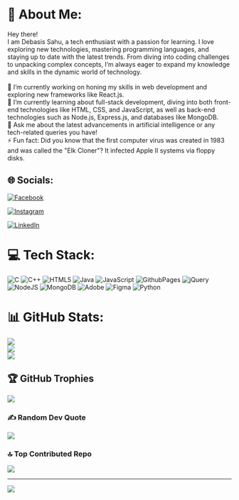 # 💫 About Me:
Hey there!<br>I am Debasis Sahu, a tech enthusiast with a passion for learning. I love exploring new technologies, mastering programming languages, and staying up to date with the latest trends. From diving into coding challenges to unpacking complex concepts, I’m always eager to expand my knowledge and skills in the dynamic world of technology.<br><br>🔭 I’m currently working on honing my skills in web development and exploring new frameworks like React.js.<br>🌱 I’m currently learning about full-stack development, diving into both front-end technologies like HTML, CSS, and JavaScript, as well as back-end technologies such as Node.js, Express.js, and databases like MongoDB.<br>💬 Ask me about the latest advancements in artificial intelligence or any tech-related queries you have!<br>⚡ Fun fact: Did you know that the first computer virus was created in 1983 and was called the "Elk Cloner"? It infected Apple II systems via floppy disks.


## 🌐 Socials:
[![Facebook](https://img.shields.io/badge/Facebook-%231877F2.svg?logo=Facebook&logoColor=white)](https://facebook.com/DebasisSahu)

[![Instagram](https://img.shields.io/badge/Instagram-%23E4405F.svg?logo=Instagram&logoColor=white)](https://instagram.com/_.debasis_sahu._)

[![LinkedIn](https://img.shields.io/badge/LinkedIn-%230077B5.svg?logo=linkedin&logoColor=white)](https://linkedin.com/in/DebasisSahu) 

# 💻 Tech Stack:
![C](https://img.shields.io/badge/c-%2300599C.svg?style=for-the-badge&logo=c&logoColor=white) ![C++](https://img.shields.io/badge/c++-%2300599C.svg?style=for-the-badge&logo=c%2B%2B&logoColor=white) ![HTML5](https://img.shields.io/badge/html5-%23E34F26.svg?style=for-the-badge&logo=html5&logoColor=white) ![Java](https://img.shields.io/badge/java-%23ED8B00.svg?style=for-the-badge&logo=openjdk&logoColor=white) ![JavaScript](https://img.shields.io/badge/javascript-%23323330.svg?style=for-the-badge&logo=javascript&logoColor=%23F7DF1E) ![GithubPages](https://img.shields.io/badge/github%20pages-121013?style=for-the-badge&logo=github&logoColor=white) ![jQuery](https://img.shields.io/badge/jquery-%230769AD.svg?style=for-the-badge&logo=jquery&logoColor=white) ![NodeJS](https://img.shields.io/badge/node.js-6DA55F?style=for-the-badge&logo=node.js&logoColor=white) ![MongoDB](https://img.shields.io/badge/MongoDB-%234ea94b.svg?style=for-the-badge&logo=mongodb&logoColor=white) ![Adobe](https://img.shields.io/badge/adobe-%23FF0000.svg?style=for-the-badge&logo=adobe&logoColor=white) ![Figma](https://img.shields.io/badge/figma-%23F24E1E.svg?style=for-the-badge&logo=figma&logoColor=white) ![Python](https://img.shields.io/badge/python-3670A0?style=for-the-badge&logo=python&logoColor=ffdd54)
# 📊 GitHub Stats:
![](https://github-readme-stats.vercel.app/api?username=DEBASISsahu2004&theme=dark&hide_border=false&include_all_commits=false&count_private=false)<br/>
![](https://github-readme-streak-stats.herokuapp.com/?user=DEBASISsahu2004&theme=dark&hide_border=false)<br/>
![](https://github-readme-stats.vercel.app/api/top-langs/?username=DEBASISsahu2004&theme=dark&hide_border=false&include_all_commits=false&count_private=false&layout=compact)

## 🏆 GitHub Trophies
![](https://github-profile-trophy.vercel.app/?username=DEBASISsahu2004&theme=radical&no-frame=false&no-bg=false&margin-w=4)

### ✍️ Random Dev Quote
![](https://quotes-github-readme.vercel.app/api?type=horizontal&theme=radical)

### 🔝 Top Contributed Repo
![](https://github-contributor-stats.vercel.app/api?username=DEBASISsahu2004&limit=5&theme=dark&combine_all_yearly_contributions=true)

---
[![](https://visitcount.itsvg.in/api?id=DEBASISsahu2004&icon=2&color=0)](https://visitcount.itsvg.in)
